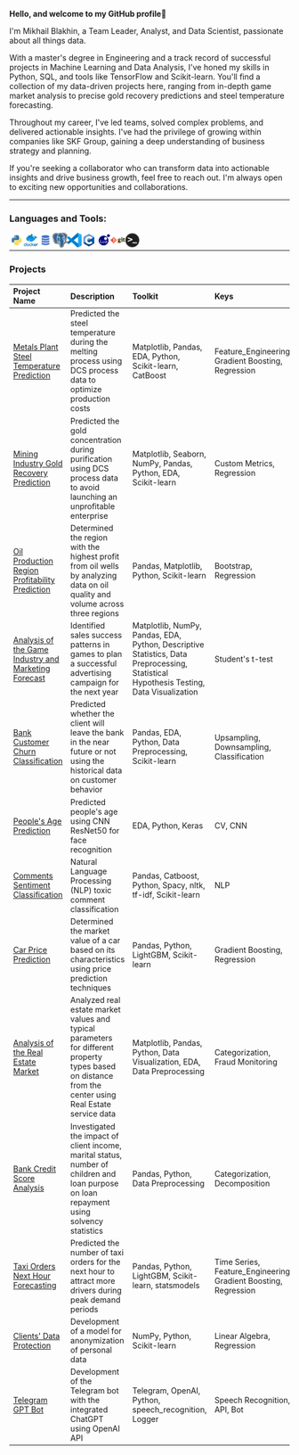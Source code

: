 **Hello, and welcome to my GitHub profile👋**

I'm Mikhail Blakhin, a Team Leader, Analyst, and Data Scientist, passionate about all things data. 

With a master's degree in Engineering and a track record of successful projects in Machine Learning and Data Analysis, I've honed my skills in Python, SQL, and tools like TensorFlow and Scikit-learn. You'll find a collection of my data-driven projects here, ranging from in-depth game market analysis to precise gold recovery predictions and steel temperature forecasting.

Throughout my career, I've led teams, solved complex problems, and delivered actionable insights. I've had the privilege of growing within companies like SKF Group, gaining a deep understanding of business strategy and planning.

If you're seeking a collaborator who can transform data into actionable insights and drive business growth, feel free to reach out. I'm always open to exciting new opportunities and collaborations.

---

### Languages and Tools:
<img align="left" alt="Python" width="26px" src="https://raw.githubusercontent.com/github/explore/80688e429a7d4ef2fca1e82350fe8e3517d3494d/topics/python/python.png" />
<img align="left" alt="Docker" width="26px" src="https://raw.githubusercontent.com/github/explore/80688e429a7d4ef2fca1e82350fe8e3517d3494d/topics/docker/docker.png" />
<img align="left" alt="SQL" width="26px" src="https://raw.githubusercontent.com/github/explore/80688e429a7d4ef2fca1e82350fe8e3517d3494d/topics/sql/sql.png" />
<img align="left" alt="PostgreSQL" width="26px" src="https://raw.githubusercontent.com/github/explore/80688e429a7d4ef2fca1e82350fe8e3517d3494d/topics/postgresql/postgresql.png" />
<img align="left" alt="Visual Studio Code" width="26px" src="https://raw.githubusercontent.com/github/explore/80688e429a7d4ef2fca1e82350fe8e3517d3494d/topics/visual-studio-code/visual-studio-code.png" /> 
<img align="left" alt="C" width="26px" src="https://raw.githubusercontent.com/github/explore/80688e429a7d4ef2fca1e82350fe8e3517d3494d/topics/c/c.png" />
<img align="left" alt="Lua" width="26px" src="https://raw.githubusercontent.com/github/explore/80688e429a7d4ef2fca1e82350fe8e3517d3494d/topics/lua/lua.png" />
<img align="left" alt="Git" width="26px" src="https://raw.githubusercontent.com/github/explore/80688e429a7d4ef2fca1e82350fe8e3517d3494d/topics/git/git.png" />
<img align="left" alt="Terminal" width="26px" src="https://raw.githubusercontent.com/github/explore/80688e429a7d4ef2fca1e82350fe8e3517d3494d/topics/terminal/terminal.png" />
<!--
<img align="left" alt="codeSTACKr's Github Stats" src="https://github-readme-stats.vercel.app/api?username=dsintheocean&show_icons=true&hide_border=true" />
[![Top Langs](https://github-readme-stats.vercel.app/api/top-langs/?username=opa-oz&hide=jupyter,css,scss,html,c,makefile,dockerfile,shell,cmake)](https://github.com/anuraghazra/github-readme-stats)
-->

<br/>

---
### Projects

| Project Name | Description | Toolkit | Keys |
| :---------------------- | :---------------------- | :---------------------- | :---------------------- |
| [Metals Plant Steel Temperature Prediction](https://github.com/dsintheocean/steel-temperature-prediction) | Predicted the steel temperature during the melting process using DCS process data  to optimize production costs | Matplotlib, Pandas, EDA, Python, Scikit-learn, CatBoost | Feature_Engineering, Gradient Boosting, Regression |
| [Mining Industry Gold Recovery Prediction](https://github.com/dsintheocean/gold-recovery-prediction) | Predicted the gold concentration during purification using DCS process data to avoid launching an unprofitable enterprise | Matplotlib, Seaborn, NumPy, Pandas, Python, EDA, Scikit-learn | Custom Metrics, Regression |
| [Oil Production Region Profitability Prediction](https://github.com/dsintheocean/profitability-prediction) | Determined the region with the highest profit from oil wells by analyzing data on oil quality and volume across three regions | Pandas, Matplotlib, Python, Scikit-learn | Bootstrap, Regression |
| [Analysis of the Game Industry and Marketing Forecast](https://github.com/dsintheocean/game-market-analysis) | Identified sales success patterns in games to plan a successful advertising campaign for the next year | Matplotlib, NumPy, Pandas, EDA, Python, Descriptive Statistics, Data Preprocessing, Statistical Hypothesis Testing, Data Visualization | Student's t-test |
| [Bank Customer Churn Classification](https://github.com/dsintheocean/customer-churn-classification) | Predicted whether the client will leave the bank in the near future or not using the historical data on customer behavior | Pandas, EDA, Python, Data Preprocessing, Scikit-learn | Upsampling, Downsampling, Classification |
| [People's Age Prediction](https://github.com/dsintheocean/age-predict-resnet50) | Predicted people's age using CNN ResNet50 for face recognition | EDA, Python, Keras | CV, CNN |
| [Comments Sentiment Classification](https://github.com/dsintheocean/sentiment-classification) | Natural Language Processing (NLP) toxic comment classification | Pandas, Catboost, Python, Spacy, nltk, tf-idf, Scikit-learn | NLP |
| [Car Price Prediction](https://github.com/dsintheocean/car-price-prediction) | Determined the market value of a car based on its characteristics using price prediction techniques | Pandas, Python, LightGBM, Scikit-learn | Gradient Boosting, Regression |
| [Analysis of the Real Estate Market](https://github.com/dsintheocean/real-estate-analysis) | Analyzed real estate market values and typical parameters for different property types based on distance from the center using Real Estate service data | Matplotlib, Pandas, Python, Data Visualization, EDA, Data Preprocessing | Categorization, Fraud Monitoring |
| [Bank Credit Score Analysis](https://github.com/dsintheocean/credit-score-analysis) | Investigated the impact of client income, marital status, number of children and loan purpose on loan repayment using solvency statistics | Pandas, Python, Data Preprocessing | Categorization, Decomposition |
| [Taxi Orders Next Hour Forecasting](https://github.com/dsintheocean/time-series-forecasting) | Predicted the number of taxi orders for the next hour to attract more drivers during peak demand periods | Pandas, Python, LightGBM, Scikit-learn, statsmodels | Time Series, Feature_Engineering, Gradient Boosting, Regression |
| [Clients' Data Protection](https://github.com/dsintheocean/data-protection-algorithm) | Development of a model for anonymization of personal data | NumPy, Python, Scikit-learn | Linear Algebra, Regression |
| [Telegram GPT Bot](https://github.com/dsintheocean/telegram-gpt-bot) | Development of the Telegram bot with the integrated ChatGPT using OpenAI API | Telegram, OpenAI, Python, speech_recognition, Logger | Speech Recognition, API, Bot |

